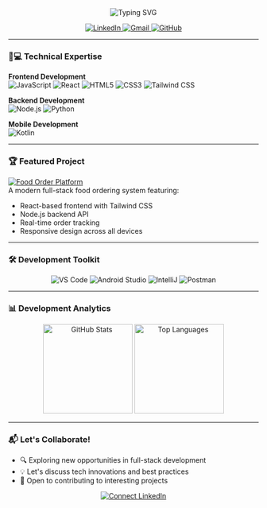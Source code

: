<div align="center">
  <img src="https://readme-typing-svg.demolab.com?font=Fira+Code&weight=600&size=26&duration=4000&pause=1000&color=38BDF8&center=true&vCenter=true&width=435&lines=Hi+%F0%9F%91%8B%2C+I'm+Festus+Rono;Full-Stack+Developer;3%2B+Years+Experience;Open-Source+Enthusiast" alt="Typing SVG" />
</div>

<p align="center">
  <a href="https://www.linkedin.com/in/festus-rono-9049a8122" target="_blank">
    <img src="https://img.shields.io/badge/LinkedIn-0077B5?style=for-the-badge&logo=linkedin&logoColor=white" alt="LinkedIn">
  </a>
  <a href="mailto:festusrono56@gmail.com">
    <img src="https://img.shields.io/badge/Gmail-D14836?style=for-the-badge&logo=gmail&logoColor=white" alt="Gmail">
  </a>
  <a href="https://github.com/festusrono">
    <img src="https://img.shields.io/badge/GitHub-100000?style=for-the-badge&logo=github&logoColor=white" alt="GitHub">
  </a>
</p>

---

### 👨💻 Technical Expertise

**Frontend Development**  
![JavaScript](https://img.shields.io/badge/-JavaScript-F7DF1E?logo=javascript&logoColor=black)
![React](https://img.shields.io/badge/-React-61DAFB?logo=react&logoColor=white)
![HTML5](https://img.shields.io/badge/-HTML5-E34F26?logo=html5&logoColor=white)
![CSS3](https://img.shields.io/badge/-CSS3-1572B6?logo=css3&logoColor=white)
![Tailwind CSS](https://img.shields.io/badge/-Tailwind_CSS-38B2AC?logo=tailwind-css&logoColor=white)

**Backend Development**  
![Node.js](https://img.shields.io/badge/-Node.js-339933?logo=nodedotjs&logoColor=white)
![Python](https://img.shields.io/badge/-Python-3776AB?logo=python&logoColor=white)

**Mobile Development**  
![Kotlin](https://img.shields.io/badge/-Kotlin-7F52FF?logo=kotlin&logoColor=white)

---

### 🏆 Featured Project

[![Food Order Platform](https://img.shields.io/badge/🚀_Food_Order_Platform-FF6B6B?style=for-the-badge)](https://food-order-website-psi.vercel.app/)  
A modern full-stack food ordering system featuring:
- React-based frontend with Tailwind CSS
- Node.js backend API
- Real-time order tracking
- Responsive design across all devices

---

### 🛠️ Development Toolkit

<div align="center">
  <img src="https://img.shields.io/badge/VS_Code-007ACC?style=flat&logo=visual-studio-code&logoColor=white" alt="VS Code">
  <img src="https://img.shields.io/badge/Android_Studio-3DDC84?style=flat&logo=android-studio&logoColor=white" alt="Android Studio">
  <img src="https://img.shields.io/badge/IntelliJ_IDEA-000000?style=flat&logo=intellij-idea&logoColor=white" alt="IntelliJ">
  <img src="https://img.shields.io/badge/Postman-FF6C37?style=flat&logo=postman&logoColor=white" alt="Postman">
</div>

---

### 📊 Development Analytics

<p align="center">
  <img height="180em" src="https://github-readme-stats.vercel.app/api?username=festusrono&show_icons=true&theme=nightowl&hide_border=true&count_private=true" alt="GitHub Stats">
  <img height="180em" src="https://github-readme-stats.vercel.app/api/top-langs/?username=festusrono&layout=compact&theme=nightowl&hide_border=true" alt="Top Languages">
</p>

---

### 📬 Let's Collaborate!

- 🔍 Exploring new opportunities in full-stack development
- 💡 Let's discuss tech innovations and best practices
- 🚀 Open to contributing to interesting projects

<p align="center">
  <a href="https://www.linkedin.com/in/festus-rono-9049a8122">
    <img src="https://img.shields.io/badge/Let's_Connect_on_LinkedIn-0077B5?style=for-the-badge&logo=linkedin&logoColor=white" alt="Connect LinkedIn">
  </a>
</p>
